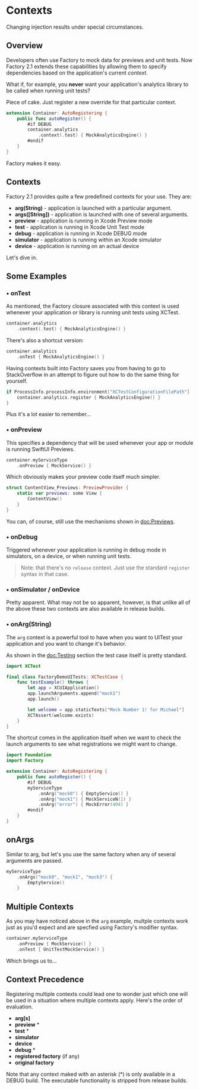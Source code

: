 # Contexts

Changing injection results under special circumstances.

## Overview

Developers often use Factory to mock data for previews and unit tests. Now Factory 2.1 extends these capabilities by allowing them to specify dependencies based on the application's current _context_.

What if, for example, you **never** want your application's analytics library to be called when running unit tests? 

Piece of cake. Just register a new override for that particular context.

```swift
extension Container: AutoRegistering {
    public func autoRegister() {
        #if DEBUG
        container.analytics
            .context(.test) { MockAnalyticsEngine() }
        #endif
    }
}
```
Factory makes it easy.

## Contexts

Factory 2.1 provides quite a few predefined contexts for your use. They are:

* **arg(String)** - application is launched with a particular argument.
* **args([String])** - application is launched with one of several arguments.
* **preview** - application is running in Xcode Preview mode
* **test** - application is running in Xcode Unit Test mode
* **debug** - application is running in Xcode DEBUG mode
* **simulator** - application is running within an Xcode simulator
* **device** - application is running on an actual device

Let's dive in.

## Some Examples

### • onTest

As mentioned, the Factory closure associated with this context is used whenever your application or library is running unit tests using XCTest. 
```swift
container.analytics
    .context(.test) { MockAnalyticsEngine() }
```
There's also a shortcut version:

```swift
container.analytics
    .onTest { MockAnalyticsEngine() }
```
Having contexts built into Factory saves you from having to go to StackOverflow in an attempt to figure out how to do the same thing for yourself.
```swift
if ProcessInfo.processInfo.environment["XCTestConfigurationFilePath"] != nil {
    container.analytics.register { MockAnalyticsEngine() }
}
```
Plus it's a lot easier to remember...

### • onPreview

This specifies a dependency that will be used whenever your app or module is running SwiftUI Previews.

```swift
container.myServiceType
    .onPreview { MockService() }
```
Which obviously makes your preview code itself much simpler.
```swift
struct ContentView_Previews: PreviewProvider {
    static var previews: some View {
        ContentView()
    }
}
```
You can, of course, still use the mechanisms shown in <doc:Previews>.
### • onDebug

Triggered whenever your application is running in debug mode in simulators, on a device, or when running unit tests.

> Note: that there's no `release` context. Just use the standard `register` syntax in that case.

### •  onSimulator / onDevice

Pretty apparent. What may not be so apparent, however, is that unlike all of the above these two contexts are also available in release builds. 

### • onArg(String)

The `arg` context is a powerful tool to have when you want to UITest your application and you want to change it's behavior.

As shown in the <doc:Testing> section the test case itself is pretty standard.

```swift
import XCTest

final class FactoryDemoUITests: XCTestCase {
    func testExample() throws {
        let app = XCUIApplication()
        app.launchArguments.append("mock1")
        app.launch()

        let welcome = app.staticTexts["Mock Number 1! for Michael"]
        XCTAssert(welcome.exists)
    }
}   
```
The shortcut comes in the application itself when we want to check the launch arguments to see what registrations we might want to change.
```swift
import Foundation
import Factory

extension Container: AutoRegistering {
    public func autoRegister() {
        #if DEBUG
        myServiceType
            .onArg("mock0") { EmptyService() }
            .onArg("mock1") { MockServiceN(1) }
            .onArg("error") { MockError(404) }
        #endif
    }
}
```

## onArgs
Similar to arg, but let's you use the same factory when any of several arguments are passed.
```swift
myServiceType
    .onArgs("mock0", "mock1", "mock3") { 
        EmptyService()
    }
```

## Multiple Contexts

As you may have noticed above in the `arg` example, multple contexts work just as you'd expect and are specfied using Factory's modifier syntax.

```swift
container.myServiceType
    .onPreview { MockService() }
    .onTest { UnitTestMockService() }
```
Which brings us to...

## Context Precedence

Registering multiple contexts could lead one to wonder just which one will be used in a situation where multiple contexts apply. Here's the order of evaluation.

* **arg[s]**
* **preview** *
* **test** *
* **simulator**
* **device**
* **debug** *
* **registered factory** (if any)
* **original factory**

Note that any context maked with an asterisk (*) is only available in a DEBUG build. The executable functionality is stripped from release builds.
